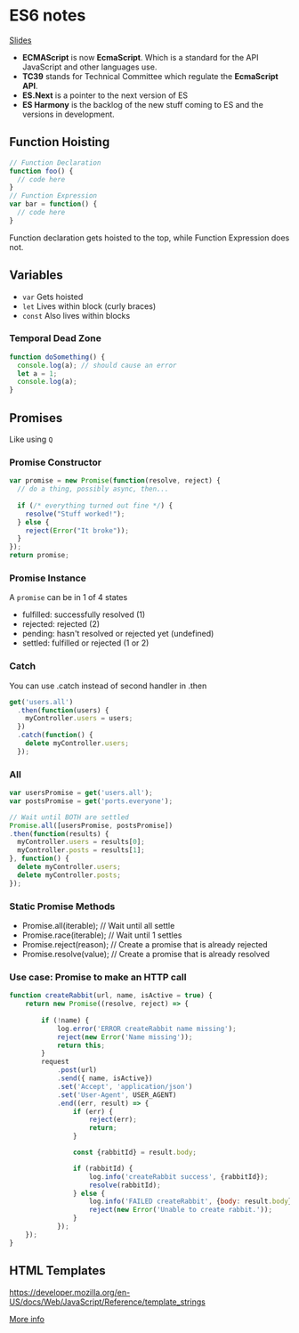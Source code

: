 
# ES6 notes

[Slides](https://github.com/aaronfrost/es6-femasters-slides)

* **ECMAScript** is now **EcmaScript**. Which is a standard for the API JavaScript and other languages use.
* **TC39** stands for Technical Committee which regulate the **EcmaScript API**.
* **ES.Next** is a pointer to the next version of ES
* **ES Harmony** is the backlog of the new stuff coming to ES and the versions in development.
 

## Function Hoisting

```javascript
// Function Declaration
function foo() {
  // code here
}
// Function Expression
var bar = function() {
  // code here
}
```
Function declaration gets hoisted to the top, while Function Expression does not.

## Variables

- `var` Gets hoisted
- `let` Lives within block (curly braces)
- `const` Also lives within blocks

### Temporal Dead Zone

```javascript
function doSomething() {
  console.log(a); // should cause an error
  let a = 1;
  console.log(a);
}
```



## Promises
Like using `Q`

### Promise Constructor
```javascript
var promise = new Promise(function(resolve, reject) {
  // do a thing, possibly async, then...
  
  if (/* everything turned out fine */) {
    resolve("Stuff worked!");
  } else {
    reject(Error("It broke"));
  }
});
return promise; 
```

### Promise Instance
A `promise` can be in 1 of 4 states
- fulfilled: successfully resolved (1)
- rejected: rejected (2)
- pending: hasn't resolved or rejected yet (undefined)
- settled: fulfilled or rejected (1 or 2)

### Catch
You can use .catch instead of second handler in .then
```javascript
get('users.all')
  .then(function(users) {
    myController.users = users;
  })
  .catch(function() {
    delete myController.users;
  });
```

### All

```javascript
var usersPromise = get('users.all');
var postsPromise = get('ports.everyone');

// Wait until BOTH are settled
Promise.all([usersPromise, postsPromise])
.then(function(results) {
  myController.users = results[0];
  myController.posts = results[1];
}, function() {
  delete myController.users;
  delete myController.posts;
});
```

### Static Promise Methods

- Promise.all(iterable); // Wait until all settle
- Promise.race(iterable); // Wait until 1 settles
- Promise.reject(reason); // Create a promise that is already rejected
- Promise.resolve(value); // Create a promise that is already resolved
 
### Use case: Promise to make an HTTP call

```javascript
function createRabbit(url, name, isActive = true) {
    return new Promise((resolve, reject) => {
    
        if (!name) {
            log.error('ERROR createRabbit name missing');
            reject(new Error('Name missing'));
            return this;
        }
        request
            .post(url)
            .send({ name, isActive})
            .set('Accept', 'application/json')
            .set('User-Agent', USER_AGENT)
            .end((err, result) => {
                if (err) {
                    reject(err);
                    return;
                }

                const {rabbitId} = result.body;

                if (rabbitId) {
                    log.info('createRabbit success', {rabbitId});
                    resolve(rabbitId);
                } else {
                    log.info('FAILED createRabbit', {body: result.body});
                    reject(new Error('Unable to create rabbit.'));
                }
            });
    });
}
```

## HTML Templates

https://developer.mozilla.org/en-US/docs/Web/JavaScript/Reference/template_strings


[More info](https://github.com/lukehoban/es6features)
 


